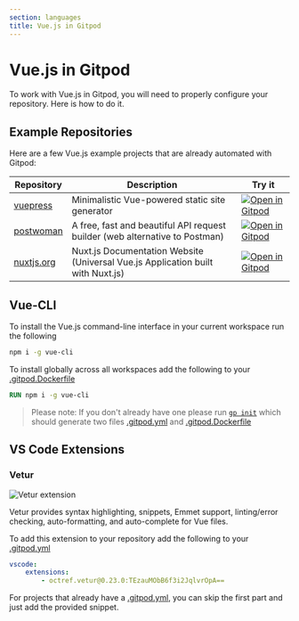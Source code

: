 ```yaml
---
section: languages
title: Vue.js in Gitpod
---
```


# Vue.js in Gitpod

To work with Vue.js in Gitpod, you will need to properly configure your repository. Here is how to do it.

## Example Repositories

Here are a few Vue.js example projects that are already automated with Gitpod:

<div class="overflow-x-auto">

| Repository                                            | Description                                                                     | Try it                                                                                                                        |
| ----------------------------------------------------- | ------------------------------------------------------------------------------- | ----------------------------------------------------------------------------------------------------------------------------- |
| [vuepress](https://github.com/vuejs/vuepress)         | Minimalistic Vue-powered static site generator                                  | [![Open in Gitpod](https://gitpod.io/button/open-in-gitpod.svg)](https://gitpod.io/#https://github.com/vuejs/vuepress)        |
| [postwoman](https://github.com/liyasthomas/postwoman) | A free, fast and beautiful API request builder (web alternative to Postman)     | [![Open in Gitpod](https://gitpod.io/button/open-in-gitpod.svg)](https://gitpod.io/#https://github.com/liyasthomas/postwoman) |
| [nuxtjs.org](https://github.com/nuxt/nuxtjs.org)      | Nuxt.js Documentation Website (Universal Vue.js Application built with Nuxt.js) | [![Open in Gitpod](https://gitpod.io/button/open-in-gitpod.svg)](https://gitpod.io/#https://github.com/nuxt/nuxtjs.org)       |

</div>

## Vue-CLI

To install the Vue.js command-line interface in your current workspace run the following

```bash
npm i -g vue-cli
```

To install globally across all workspaces add the following to your [.gitpod.Dockerfile](/docs/configure/workspaces/workspace-image)

```dockerfile
RUN npm i -g vue-cli
```

> Please note: If you don't already have one please run [`gp init`](/docs/references/gitpod-cli#init) which should generate two files [.gitpod.yml](/docs/references/gitpod-yml) and [.gitpod.Dockerfile](/docs/configure/workspaces/workspace-image)

## VS Code Extensions

### Vetur

![Vetur extension](/images/docs/Vetur.png)

Vetur provides syntax highlighting, snippets, Emmet support, linting/error checking, auto-formatting, and auto-complete for Vue files.

To add this extension to your repository add the following to your [.gitpod.yml](/docs/references/gitpod-yml)

```yml
vscode:
    extensions:
        - octref.vetur@0.23.0:TEzauMObB6f3i2JqlvrOpA==
```

For projects that already have a [.gitpod.yml](/docs/references/gitpod-yml), you can skip the first part and just add the provided snippet.
